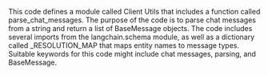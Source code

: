 This code defines a module called Client Utils that includes a function called parse_chat_messages. The purpose of the code is to parse chat messages from a string and return a list of BaseMessage objects. The code includes several imports from the langchain.schema module, as well as a dictionary called _RESOLUTION_MAP that maps entity names to message types. Suitable keywords for this code might include chat messages, parsing, and BaseMessage.

